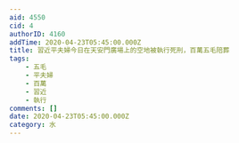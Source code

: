 ```yaml
---
aid: 4550
cid: 4
authorID: 4160
addTime: 2020-04-23T05:45:00.000Z
title: 習近平夫婦今日在天安門廣場上的空地被執行死刑，百萬五毛陪葬
tags:
    - 五毛
    - 平夫婦
    - 百萬
    - 習近
    - 執行
comments: []
date: 2020-04-23T05:45:00.000Z
category: 水
---
```



